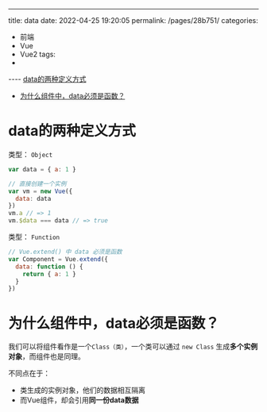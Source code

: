 ---
title: data
date: 2022-04-25 19:20:05
permalink: /pages/28b751/
categories:
  - 前端
  - Vue
  - Vue2
tags:
  - 
---- [data的两种定义方式](#data的两种定义方式)
- [为什么组件中，data必须是函数？](#为什么组件中data必须是函数)


# data的两种定义方式

类型： `Object`
```js
var data = { a: 1 }

// 直接创建一个实例
var vm = new Vue({
  data: data
})
vm.a // => 1
vm.$data === data // => true

```

类型： `Function`
```js
// Vue.extend() 中 data 必须是函数
var Component = Vue.extend({
  data: function () {
    return { a: 1 }
  }
})

```

# 为什么组件中，data必须是函数？

我们可以将组件看作是一个`Class（类）`，一个类可以通过 `new Class` 生成**多个实例对象**，而组件也是同理。

不同点在于：

- 类生成的实例对象，他们的数据相互隔离
- 而Vue组件，却会引用**同一份data数据**


<!-- 这是因为vue的数据流是基于**双向绑定**实现的，具体实现方法是使用[Proxy](https://developer.mozilla.org/zh-CN/docs/Web/JavaScript/Reference/Global_Objects/Proxy)递归的将data的属性定义好`getter和setter`，从而使`data`可以响应数据的变化来渲染页面 -->

